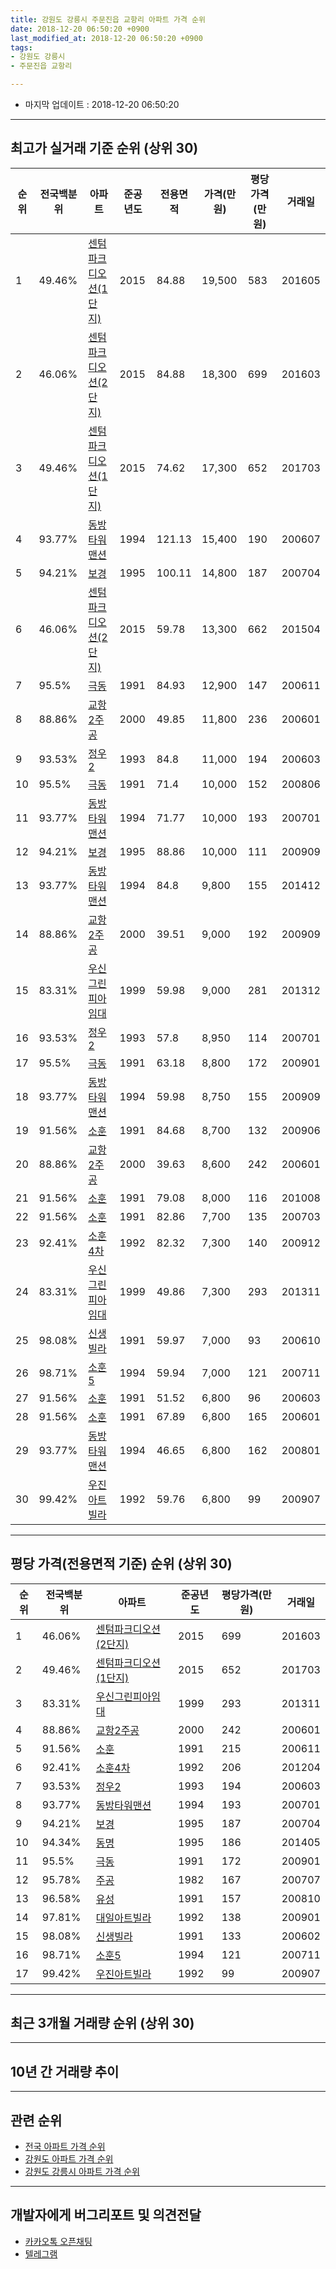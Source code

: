 ```yaml
---
title: 강원도 강릉시 주문진읍 교항리 아파트 가격 순위
date: 2018-12-20 06:50:20 +0900
last_modified_at: 2018-12-20 06:50:20 +0900
tags:
- 강원도 강릉시
- 주문진읍 교항리

---
```


* 마지막 업데이트 : 2018-12-20 06:50:20

---

## 최고가 실거래 기준 순위 (상위 30)


|순위|전국백분위|아파트|준공년도|전용면적|가격(만원)|평당가격(만원)|거래일|
|---|---|---|---|---|---|---|---|
|1|49.46%|[센텀파크디오션(1단지)](https://search.naver.com/search.naver?query=%EA%B0%95%EC%9B%90%EB%8F%84+%EA%B0%95%EB%A6%89%EC%8B%9C+%EC%A3%BC%EB%AC%B8%EC%A7%84%EC%9D%8D+%EA%B5%90%ED%95%AD%EB%A6%AC+%EC%84%BC%ED%85%80%ED%8C%8C%ED%81%AC%EB%94%94%EC%98%A4%EC%85%98%281%EB%8B%A8%EC%A7%80%29)|2015|84.88|19,500|583|201605|
|2|46.06%|[센텀파크디오션(2단지)](https://search.naver.com/search.naver?query=%EA%B0%95%EC%9B%90%EB%8F%84+%EA%B0%95%EB%A6%89%EC%8B%9C+%EC%A3%BC%EB%AC%B8%EC%A7%84%EC%9D%8D+%EA%B5%90%ED%95%AD%EB%A6%AC+%EC%84%BC%ED%85%80%ED%8C%8C%ED%81%AC%EB%94%94%EC%98%A4%EC%85%98%282%EB%8B%A8%EC%A7%80%29)|2015|84.88|18,300|699|201603|
|3|49.46%|[센텀파크디오션(1단지)](https://search.naver.com/search.naver?query=%EA%B0%95%EC%9B%90%EB%8F%84+%EA%B0%95%EB%A6%89%EC%8B%9C+%EC%A3%BC%EB%AC%B8%EC%A7%84%EC%9D%8D+%EA%B5%90%ED%95%AD%EB%A6%AC+%EC%84%BC%ED%85%80%ED%8C%8C%ED%81%AC%EB%94%94%EC%98%A4%EC%85%98%281%EB%8B%A8%EC%A7%80%29)|2015|74.62|17,300|652|201703|
|4|93.77%|[동방타워맨션](https://search.naver.com/search.naver?query=%EA%B0%95%EC%9B%90%EB%8F%84+%EA%B0%95%EB%A6%89%EC%8B%9C+%EC%A3%BC%EB%AC%B8%EC%A7%84%EC%9D%8D+%EA%B5%90%ED%95%AD%EB%A6%AC+%EB%8F%99%EB%B0%A9%ED%83%80%EC%9B%8C%EB%A7%A8%EC%85%98)|1994|121.13|15,400|190|200607|
|5|94.21%|[보경](https://search.naver.com/search.naver?query=%EA%B0%95%EC%9B%90%EB%8F%84+%EA%B0%95%EB%A6%89%EC%8B%9C+%EC%A3%BC%EB%AC%B8%EC%A7%84%EC%9D%8D+%EA%B5%90%ED%95%AD%EB%A6%AC+%EB%B3%B4%EA%B2%BD)|1995|100.11|14,800|187|200704|
|6|46.06%|[센텀파크디오션(2단지)](https://search.naver.com/search.naver?query=%EA%B0%95%EC%9B%90%EB%8F%84+%EA%B0%95%EB%A6%89%EC%8B%9C+%EC%A3%BC%EB%AC%B8%EC%A7%84%EC%9D%8D+%EA%B5%90%ED%95%AD%EB%A6%AC+%EC%84%BC%ED%85%80%ED%8C%8C%ED%81%AC%EB%94%94%EC%98%A4%EC%85%98%282%EB%8B%A8%EC%A7%80%29)|2015|59.78|13,300|662|201504|
|7|95.5%|[극동](https://search.naver.com/search.naver?query=%EA%B0%95%EC%9B%90%EB%8F%84+%EA%B0%95%EB%A6%89%EC%8B%9C+%EC%A3%BC%EB%AC%B8%EC%A7%84%EC%9D%8D+%EA%B5%90%ED%95%AD%EB%A6%AC+%EA%B7%B9%EB%8F%99)|1991|84.93|12,900|147|200611|
|8|88.86%|[교항2주공](https://search.naver.com/search.naver?query=%EA%B0%95%EC%9B%90%EB%8F%84+%EA%B0%95%EB%A6%89%EC%8B%9C+%EC%A3%BC%EB%AC%B8%EC%A7%84%EC%9D%8D+%EA%B5%90%ED%95%AD%EB%A6%AC+%EA%B5%90%ED%95%AD2%EC%A3%BC%EA%B3%B5)|2000|49.85|11,800|236|200601|
|9|93.53%|[정우2](https://search.naver.com/search.naver?query=%EA%B0%95%EC%9B%90%EB%8F%84+%EA%B0%95%EB%A6%89%EC%8B%9C+%EC%A3%BC%EB%AC%B8%EC%A7%84%EC%9D%8D+%EA%B5%90%ED%95%AD%EB%A6%AC+%EC%A0%95%EC%9A%B02)|1993|84.8|11,000|194|200603|
|10|95.5%|[극동](https://search.naver.com/search.naver?query=%EA%B0%95%EC%9B%90%EB%8F%84+%EA%B0%95%EB%A6%89%EC%8B%9C+%EC%A3%BC%EB%AC%B8%EC%A7%84%EC%9D%8D+%EA%B5%90%ED%95%AD%EB%A6%AC+%EA%B7%B9%EB%8F%99)|1991|71.4|10,000|152|200806|
|11|93.77%|[동방타워맨션](https://search.naver.com/search.naver?query=%EA%B0%95%EC%9B%90%EB%8F%84+%EA%B0%95%EB%A6%89%EC%8B%9C+%EC%A3%BC%EB%AC%B8%EC%A7%84%EC%9D%8D+%EA%B5%90%ED%95%AD%EB%A6%AC+%EB%8F%99%EB%B0%A9%ED%83%80%EC%9B%8C%EB%A7%A8%EC%85%98)|1994|71.77|10,000|193|200701|
|12|94.21%|[보경](https://search.naver.com/search.naver?query=%EA%B0%95%EC%9B%90%EB%8F%84+%EA%B0%95%EB%A6%89%EC%8B%9C+%EC%A3%BC%EB%AC%B8%EC%A7%84%EC%9D%8D+%EA%B5%90%ED%95%AD%EB%A6%AC+%EB%B3%B4%EA%B2%BD)|1995|88.86|10,000|111|200909|
|13|93.77%|[동방타워맨션](https://search.naver.com/search.naver?query=%EA%B0%95%EC%9B%90%EB%8F%84+%EA%B0%95%EB%A6%89%EC%8B%9C+%EC%A3%BC%EB%AC%B8%EC%A7%84%EC%9D%8D+%EA%B5%90%ED%95%AD%EB%A6%AC+%EB%8F%99%EB%B0%A9%ED%83%80%EC%9B%8C%EB%A7%A8%EC%85%98)|1994|84.8|9,800|155|201412|
|14|88.86%|[교항2주공](https://search.naver.com/search.naver?query=%EA%B0%95%EC%9B%90%EB%8F%84+%EA%B0%95%EB%A6%89%EC%8B%9C+%EC%A3%BC%EB%AC%B8%EC%A7%84%EC%9D%8D+%EA%B5%90%ED%95%AD%EB%A6%AC+%EA%B5%90%ED%95%AD2%EC%A3%BC%EA%B3%B5)|2000|39.51|9,000|192|200909|
|15|83.31%|[우신그린피아임대](https://search.naver.com/search.naver?query=%EA%B0%95%EC%9B%90%EB%8F%84+%EA%B0%95%EB%A6%89%EC%8B%9C+%EC%A3%BC%EB%AC%B8%EC%A7%84%EC%9D%8D+%EA%B5%90%ED%95%AD%EB%A6%AC+%EC%9A%B0%EC%8B%A0%EA%B7%B8%EB%A6%B0%ED%94%BC%EC%95%84%EC%9E%84%EB%8C%80)|1999|59.98|9,000|281|201312|
|16|93.53%|[정우2](https://search.naver.com/search.naver?query=%EA%B0%95%EC%9B%90%EB%8F%84+%EA%B0%95%EB%A6%89%EC%8B%9C+%EC%A3%BC%EB%AC%B8%EC%A7%84%EC%9D%8D+%EA%B5%90%ED%95%AD%EB%A6%AC+%EC%A0%95%EC%9A%B02)|1993|57.8|8,950|114|200701|
|17|95.5%|[극동](https://search.naver.com/search.naver?query=%EA%B0%95%EC%9B%90%EB%8F%84+%EA%B0%95%EB%A6%89%EC%8B%9C+%EC%A3%BC%EB%AC%B8%EC%A7%84%EC%9D%8D+%EA%B5%90%ED%95%AD%EB%A6%AC+%EA%B7%B9%EB%8F%99)|1991|63.18|8,800|172|200901|
|18|93.77%|[동방타워맨션](https://search.naver.com/search.naver?query=%EA%B0%95%EC%9B%90%EB%8F%84+%EA%B0%95%EB%A6%89%EC%8B%9C+%EC%A3%BC%EB%AC%B8%EC%A7%84%EC%9D%8D+%EA%B5%90%ED%95%AD%EB%A6%AC+%EB%8F%99%EB%B0%A9%ED%83%80%EC%9B%8C%EB%A7%A8%EC%85%98)|1994|59.98|8,750|155|200909|
|19|91.56%|[소훈](https://search.naver.com/search.naver?query=%EA%B0%95%EC%9B%90%EB%8F%84+%EA%B0%95%EB%A6%89%EC%8B%9C+%EC%A3%BC%EB%AC%B8%EC%A7%84%EC%9D%8D+%EA%B5%90%ED%95%AD%EB%A6%AC+%EC%86%8C%ED%9B%88)|1991|84.68|8,700|132|200906|
|20|88.86%|[교항2주공](https://search.naver.com/search.naver?query=%EA%B0%95%EC%9B%90%EB%8F%84+%EA%B0%95%EB%A6%89%EC%8B%9C+%EC%A3%BC%EB%AC%B8%EC%A7%84%EC%9D%8D+%EA%B5%90%ED%95%AD%EB%A6%AC+%EA%B5%90%ED%95%AD2%EC%A3%BC%EA%B3%B5)|2000|39.63|8,600|242|200601|
|21|91.56%|[소훈](https://search.naver.com/search.naver?query=%EA%B0%95%EC%9B%90%EB%8F%84+%EA%B0%95%EB%A6%89%EC%8B%9C+%EC%A3%BC%EB%AC%B8%EC%A7%84%EC%9D%8D+%EA%B5%90%ED%95%AD%EB%A6%AC+%EC%86%8C%ED%9B%88)|1991|79.08|8,000|116|201008|
|22|91.56%|[소훈](https://search.naver.com/search.naver?query=%EA%B0%95%EC%9B%90%EB%8F%84+%EA%B0%95%EB%A6%89%EC%8B%9C+%EC%A3%BC%EB%AC%B8%EC%A7%84%EC%9D%8D+%EA%B5%90%ED%95%AD%EB%A6%AC+%EC%86%8C%ED%9B%88)|1991|82.86|7,700|135|200703|
|23|92.41%|[소훈4차](https://search.naver.com/search.naver?query=%EA%B0%95%EC%9B%90%EB%8F%84+%EA%B0%95%EB%A6%89%EC%8B%9C+%EC%A3%BC%EB%AC%B8%EC%A7%84%EC%9D%8D+%EA%B5%90%ED%95%AD%EB%A6%AC+%EC%86%8C%ED%9B%884%EC%B0%A8)|1992|82.32|7,300|140|200912|
|24|83.31%|[우신그린피아임대](https://search.naver.com/search.naver?query=%EA%B0%95%EC%9B%90%EB%8F%84+%EA%B0%95%EB%A6%89%EC%8B%9C+%EC%A3%BC%EB%AC%B8%EC%A7%84%EC%9D%8D+%EA%B5%90%ED%95%AD%EB%A6%AC+%EC%9A%B0%EC%8B%A0%EA%B7%B8%EB%A6%B0%ED%94%BC%EC%95%84%EC%9E%84%EB%8C%80)|1999|49.86|7,300|293|201311|
|25|98.08%|[신생빌라](https://search.naver.com/search.naver?query=%EA%B0%95%EC%9B%90%EB%8F%84+%EA%B0%95%EB%A6%89%EC%8B%9C+%EC%A3%BC%EB%AC%B8%EC%A7%84%EC%9D%8D+%EA%B5%90%ED%95%AD%EB%A6%AC+%EC%8B%A0%EC%83%9D%EB%B9%8C%EB%9D%BC)|1991|59.97|7,000|93|200610|
|26|98.71%|[소훈5](https://search.naver.com/search.naver?query=%EA%B0%95%EC%9B%90%EB%8F%84+%EA%B0%95%EB%A6%89%EC%8B%9C+%EC%A3%BC%EB%AC%B8%EC%A7%84%EC%9D%8D+%EA%B5%90%ED%95%AD%EB%A6%AC+%EC%86%8C%ED%9B%885)|1994|59.94|7,000|121|200711|
|27|91.56%|[소훈](https://search.naver.com/search.naver?query=%EA%B0%95%EC%9B%90%EB%8F%84+%EA%B0%95%EB%A6%89%EC%8B%9C+%EC%A3%BC%EB%AC%B8%EC%A7%84%EC%9D%8D+%EA%B5%90%ED%95%AD%EB%A6%AC+%EC%86%8C%ED%9B%88)|1991|51.52|6,800|96|200603|
|28|91.56%|[소훈](https://search.naver.com/search.naver?query=%EA%B0%95%EC%9B%90%EB%8F%84+%EA%B0%95%EB%A6%89%EC%8B%9C+%EC%A3%BC%EB%AC%B8%EC%A7%84%EC%9D%8D+%EA%B5%90%ED%95%AD%EB%A6%AC+%EC%86%8C%ED%9B%88)|1991|67.89|6,800|165|200601|
|29|93.77%|[동방타워맨션](https://search.naver.com/search.naver?query=%EA%B0%95%EC%9B%90%EB%8F%84+%EA%B0%95%EB%A6%89%EC%8B%9C+%EC%A3%BC%EB%AC%B8%EC%A7%84%EC%9D%8D+%EA%B5%90%ED%95%AD%EB%A6%AC+%EB%8F%99%EB%B0%A9%ED%83%80%EC%9B%8C%EB%A7%A8%EC%85%98)|1994|46.65|6,800|162|200801|
|30|99.42%|[우진아트빌라](https://search.naver.com/search.naver?query=%EA%B0%95%EC%9B%90%EB%8F%84+%EA%B0%95%EB%A6%89%EC%8B%9C+%EC%A3%BC%EB%AC%B8%EC%A7%84%EC%9D%8D+%EA%B5%90%ED%95%AD%EB%A6%AC+%EC%9A%B0%EC%A7%84%EC%95%84%ED%8A%B8%EB%B9%8C%EB%9D%BC)|1992|59.76|6,800|99|200907|


---

## 평당 가격(전용면적 기준) 순위 (상위 30)


|순위|전국백분위|아파트|준공년도|평당가격(만원)|거래일|
|---|---|---|---|---|---|
|1|46.06%|[센텀파크디오션(2단지)](https://search.naver.com/search.naver?query=%EA%B0%95%EC%9B%90%EB%8F%84+%EA%B0%95%EB%A6%89%EC%8B%9C+%EC%A3%BC%EB%AC%B8%EC%A7%84%EC%9D%8D+%EA%B5%90%ED%95%AD%EB%A6%AC+%EC%84%BC%ED%85%80%ED%8C%8C%ED%81%AC%EB%94%94%EC%98%A4%EC%85%98%282%EB%8B%A8%EC%A7%80%29)|2015|699|201603|
|2|49.46%|[센텀파크디오션(1단지)](https://search.naver.com/search.naver?query=%EA%B0%95%EC%9B%90%EB%8F%84+%EA%B0%95%EB%A6%89%EC%8B%9C+%EC%A3%BC%EB%AC%B8%EC%A7%84%EC%9D%8D+%EA%B5%90%ED%95%AD%EB%A6%AC+%EC%84%BC%ED%85%80%ED%8C%8C%ED%81%AC%EB%94%94%EC%98%A4%EC%85%98%281%EB%8B%A8%EC%A7%80%29)|2015|652|201703|
|3|83.31%|[우신그린피아임대](https://search.naver.com/search.naver?query=%EA%B0%95%EC%9B%90%EB%8F%84+%EA%B0%95%EB%A6%89%EC%8B%9C+%EC%A3%BC%EB%AC%B8%EC%A7%84%EC%9D%8D+%EA%B5%90%ED%95%AD%EB%A6%AC+%EC%9A%B0%EC%8B%A0%EA%B7%B8%EB%A6%B0%ED%94%BC%EC%95%84%EC%9E%84%EB%8C%80)|1999|293|201311|
|4|88.86%|[교항2주공](https://search.naver.com/search.naver?query=%EA%B0%95%EC%9B%90%EB%8F%84+%EA%B0%95%EB%A6%89%EC%8B%9C+%EC%A3%BC%EB%AC%B8%EC%A7%84%EC%9D%8D+%EA%B5%90%ED%95%AD%EB%A6%AC+%EA%B5%90%ED%95%AD2%EC%A3%BC%EA%B3%B5)|2000|242|200601|
|5|91.56%|[소훈](https://search.naver.com/search.naver?query=%EA%B0%95%EC%9B%90%EB%8F%84+%EA%B0%95%EB%A6%89%EC%8B%9C+%EC%A3%BC%EB%AC%B8%EC%A7%84%EC%9D%8D+%EA%B5%90%ED%95%AD%EB%A6%AC+%EC%86%8C%ED%9B%88)|1991|215|200611|
|6|92.41%|[소훈4차](https://search.naver.com/search.naver?query=%EA%B0%95%EC%9B%90%EB%8F%84+%EA%B0%95%EB%A6%89%EC%8B%9C+%EC%A3%BC%EB%AC%B8%EC%A7%84%EC%9D%8D+%EA%B5%90%ED%95%AD%EB%A6%AC+%EC%86%8C%ED%9B%884%EC%B0%A8)|1992|206|201204|
|7|93.53%|[정우2](https://search.naver.com/search.naver?query=%EA%B0%95%EC%9B%90%EB%8F%84+%EA%B0%95%EB%A6%89%EC%8B%9C+%EC%A3%BC%EB%AC%B8%EC%A7%84%EC%9D%8D+%EA%B5%90%ED%95%AD%EB%A6%AC+%EC%A0%95%EC%9A%B02)|1993|194|200603|
|8|93.77%|[동방타워맨션](https://search.naver.com/search.naver?query=%EA%B0%95%EC%9B%90%EB%8F%84+%EA%B0%95%EB%A6%89%EC%8B%9C+%EC%A3%BC%EB%AC%B8%EC%A7%84%EC%9D%8D+%EA%B5%90%ED%95%AD%EB%A6%AC+%EB%8F%99%EB%B0%A9%ED%83%80%EC%9B%8C%EB%A7%A8%EC%85%98)|1994|193|200701|
|9|94.21%|[보경](https://search.naver.com/search.naver?query=%EA%B0%95%EC%9B%90%EB%8F%84+%EA%B0%95%EB%A6%89%EC%8B%9C+%EC%A3%BC%EB%AC%B8%EC%A7%84%EC%9D%8D+%EA%B5%90%ED%95%AD%EB%A6%AC+%EB%B3%B4%EA%B2%BD)|1995|187|200704|
|10|94.34%|[동명](https://search.naver.com/search.naver?query=%EA%B0%95%EC%9B%90%EB%8F%84+%EA%B0%95%EB%A6%89%EC%8B%9C+%EC%A3%BC%EB%AC%B8%EC%A7%84%EC%9D%8D+%EA%B5%90%ED%95%AD%EB%A6%AC+%EB%8F%99%EB%AA%85)|1995|186|201405|
|11|95.5%|[극동](https://search.naver.com/search.naver?query=%EA%B0%95%EC%9B%90%EB%8F%84+%EA%B0%95%EB%A6%89%EC%8B%9C+%EC%A3%BC%EB%AC%B8%EC%A7%84%EC%9D%8D+%EA%B5%90%ED%95%AD%EB%A6%AC+%EA%B7%B9%EB%8F%99)|1991|172|200901|
|12|95.78%|[주공](https://search.naver.com/search.naver?query=%EA%B0%95%EC%9B%90%EB%8F%84+%EA%B0%95%EB%A6%89%EC%8B%9C+%EC%A3%BC%EB%AC%B8%EC%A7%84%EC%9D%8D+%EA%B5%90%ED%95%AD%EB%A6%AC+%EC%A3%BC%EA%B3%B5)|1982|167|200707|
|13|96.58%|[유성](https://search.naver.com/search.naver?query=%EA%B0%95%EC%9B%90%EB%8F%84+%EA%B0%95%EB%A6%89%EC%8B%9C+%EC%A3%BC%EB%AC%B8%EC%A7%84%EC%9D%8D+%EA%B5%90%ED%95%AD%EB%A6%AC+%EC%9C%A0%EC%84%B1)|1991|157|200810|
|14|97.81%|[대일아트빌라](https://search.naver.com/search.naver?query=%EA%B0%95%EC%9B%90%EB%8F%84+%EA%B0%95%EB%A6%89%EC%8B%9C+%EC%A3%BC%EB%AC%B8%EC%A7%84%EC%9D%8D+%EA%B5%90%ED%95%AD%EB%A6%AC+%EB%8C%80%EC%9D%BC%EC%95%84%ED%8A%B8%EB%B9%8C%EB%9D%BC)|1992|138|200901|
|15|98.08%|[신생빌라](https://search.naver.com/search.naver?query=%EA%B0%95%EC%9B%90%EB%8F%84+%EA%B0%95%EB%A6%89%EC%8B%9C+%EC%A3%BC%EB%AC%B8%EC%A7%84%EC%9D%8D+%EA%B5%90%ED%95%AD%EB%A6%AC+%EC%8B%A0%EC%83%9D%EB%B9%8C%EB%9D%BC)|1991|133|200602|
|16|98.71%|[소훈5](https://search.naver.com/search.naver?query=%EA%B0%95%EC%9B%90%EB%8F%84+%EA%B0%95%EB%A6%89%EC%8B%9C+%EC%A3%BC%EB%AC%B8%EC%A7%84%EC%9D%8D+%EA%B5%90%ED%95%AD%EB%A6%AC+%EC%86%8C%ED%9B%885)|1994|121|200711|
|17|99.42%|[우진아트빌라](https://search.naver.com/search.naver?query=%EA%B0%95%EC%9B%90%EB%8F%84+%EA%B0%95%EB%A6%89%EC%8B%9C+%EC%A3%BC%EB%AC%B8%EC%A7%84%EC%9D%8D+%EA%B5%90%ED%95%AD%EB%A6%AC+%EC%9A%B0%EC%A7%84%EC%95%84%ED%8A%B8%EB%B9%8C%EB%9D%BC)|1992|99|200907|


---

## 최근 3개월 거래량 순위 (상위 30)


<div style="width:100%;">
    <canvas id="deal_count_ranking" height="250"></canvas>
</div>


<script>
new Chart(document.getElementById("deal_count_ranking"), {
    type: 'horizontalBar',
    data: {
        labels: ['우신그린피아임대', '교항2주공', '주공', '소훈', '극동', '유성', '신생빌라', '정우2', '소훈5'],
        datasets: [{
            label: '실거래 수',
            data: [11, 5, 5, 3, 2, 1, 1, 1, 1],
            borderColor: "rgba(255, 0, 128, 1)",
            backgroundColor: "rgba(255, 0, 128, 0.5)",
            fill: false,
        }]
    },
    options: {
        responsive: true,
        title: {
            display: true,
            text: '최근 3개월 거래량 순위'
        },
        tooltips: {
            mode: 'index',
            intersect: false,
            callbacks: {
                title: function(tooltipItems, data) {
                    return "실거래 수:";
                },
                label: function(tooltipItem, data) {
                    return data.labels[tooltipItem.index] + ": " + tooltipItem.xLabel;
                }
            }
        },
        hover: {
            mode: 'nearest',
            intersect: true
        },
        scales: {
            xAxes: [{
                display: true,
                scaleLabel: {
                    display: true,
                    labelString: '실거래 수'
                },
                ticks: {
                    suggestedMin: 0,
                }
            }],
            yAxes: [{
                display: true,
                ticks: {
                    autoSkip: false,
                    callback: function(value, index, values) {
                        if (value.length > 15)
                            return value.substr(0, 13) + "...";
                        else
                            return value;
                    }
                },
                scaleLabel: {
                    display: false,
                }
            }]
        }
    }
});

</script>


---

## 10년 간 거래량 추이


<div style="width:100%;">
    <canvas id="deal_progress" height="250"></canvas>
</div>

<script>
new Chart(document.getElementById("deal_progress"), {
    type: 'line',
    data: {
        labels: ['200812','200901','200902','200903','200904','200905','200906','200907','200908','200909','200910','200911','200912','201001','201002','201003','201004','201005','201006','201007','201008','201009','201010','201011','201012','201101','201102','201103','201104','201105','201106','201107','201108','201109','201110','201111','201112','201201','201202','201203','201204','201205','201206','201207','201208','201209','201210','201211','201212','201301','201302','201303','201304','201305','201306','201307','201308','201309','201310','201311','201312','201401','201402','201403','201404','201405','201406','201407','201408','201409','201410','201411','201412','201501','201502','201503','201504','201505','201506','201507','201508','201509','201510','201511','201512','201601','201602','201603','201604','201605','201606','201607','201608','201609','201610','201611','201612','201701','201702','201703','201704','201705','201706','201707','201708','201709','201710','201711','201712','201801','201802','201803','201804','201805','201806','201807','201808','201809','201810','201811','201812'],
        datasets: [{
            label: '실거래 수',
            pointRadius: 1,
            data: [2, 4, 12, 7, 8, 4, 4, 8, 5, 9, 3, 1, 1, 7, 7, 15, 5, 14, 11, 3, 9, 5, 11, 7, 7, 5, 7, 14, 13, 4, 7, 4, 4, 8, 10, 10, 5, 2, 3, 11, 6, 4, 2, 2, 6, 4, 3, 7, 2, 4, 4, 9, 7, 10, 1, 5, 4, 5, 7, 6, 48, 6, 18, 16, 15, 17, 8, 40, 15, 12, 24, 15, 13, 9, 9, 21, 19, 16, 9, 12, 13, 16, 14, 14, 7, 14, 25, 29, 16, 22, 12, 15, 16, 10, 21, 12, 14, 10, 12, 22, 15, 13, 12, 18, 14, 14, 5, 11, 9, 14, 7, 17, 13, 18, 9, 15, 12, 6, 15, 12, 3],
            borderColor: "rgba(255, 201, 14, 1)",
            backgroundColor: "rgba(255, 201, 14, 0.5)",
            fill: true,
        }]
    },
    options: {
        responsive: true,
        title: {
            display: true,
            text: '10년간 거래량 추이'
        },
        tooltips: {
            mode: 'index',
            intersect: false,
        },
        hover: {
            mode: 'nearest',
            intersect: true
        },
        scales: {
            xAxes: [{
                display: true,
                scaleLabel: {
                    display: true,
                    labelString: '년/월'
                }
            }],
            yAxes: [{
                display: true,
                ticks: {
                    suggestedMin: 0,
                },
                scaleLabel: {
                    display: true,
                    labelString: '실거래 수'
                }
            }]
        }
    }
});

</script>


---

## 관련 순위

- [전국 아파트 가격 순위](https://inasie.github.io/apt-ranking/전국)
- [강원도 아파트 가격 순위](https://inasie.github.io/apt-ranking/강원도)
- [강원도 강릉시 아파트 가격 순위](https://inasie.github.io/apt-ranking/강원도-강릉시)


---

## 개발자에게 버그리포트 및 의견전달

- [카카오톡 오픈채팅](https://open.kakao.com/o/gLJUAP4)
- [텔레그램](https://t.me/inasie)


